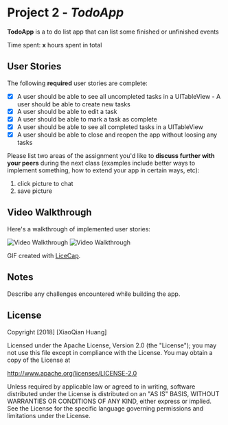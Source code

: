 # Project 2 - *TodoApp*

**TodoApp** is a to do list app that can list some finished or unfinished events

Time spent: **x** hours spent in total

## User Stories

The following **required** user stories are complete:

- [x] A user should be able to see all uncompleted tasks in a UITableView - A user should be able to create new tasks
- [x] A user should be able to edit a task
- [x] A user should be able to mark a task as complete
- [x] A user should be able to see all completed tasks in a UITableView
- [x] A user should be able to close and reopen the app without loosing any tasks

Please list two areas of the assignment you'd like to **discuss further with your peers** during the next class (examples include better ways to implement something, how to extend your app in certain ways, etc):

1. click picture to chat
2. save picture

## Video Walkthrough

Here's a walkthrough of implemented user stories:

<img src='https://i.imgur.com/cBJOwh2.gif' title='Video Walkthrough' width='' alt='Video Walkthrough' />

<img src='https://i.imgur.com/aflJut6.gif' title='Video Walkthrough' width='' alt='Video Walkthrough' />

GIF created with [LiceCap](http://www.cockos.com/licecap/).

## Notes

Describe any challenges encountered while building the app.

## License

Copyright [2018] [XiaoQian Huang]

Licensed under the Apache License, Version 2.0 (the "License");
you may not use this file except in compliance with the License.
You may obtain a copy of the License at

http://www.apache.org/licenses/LICENSE-2.0

Unless required by applicable law or agreed to in writing, software
distributed under the License is distributed on an "AS IS" BASIS,
WITHOUT WARRANTIES OR CONDITIONS OF ANY KIND, either express or implied.
See the License for the specific language governing permissions and
limitations under the License.

